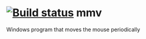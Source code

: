 [![Build status](https://ci.appveyor.com/api/projects/status/ip3024y24huffbxu?svg=true)](https://ci.appveyor.com/project/h4mu/mmv)
mmv
===

Windows program that moves the mouse periodically
